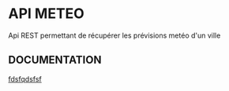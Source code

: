 # API METEO

Api REST permettant de récupérer les prévisions metéo d'un ville

## DOCUMENTATION

[fdsfqdsfsf](http://api-meteo/doc)
